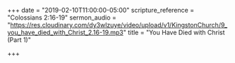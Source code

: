 +++
date = "2019-02-10T11:00:00-05:00"
scripture_reference = "Colossians 2:16-19"
sermon_audio = "https://res.cloudinary.com/dy3wlzuye/video/upload/v1/KingstonChurch/9_you_have_died_with_Christ_2.16-19.mp3"
title = "You Have Died with Christ (Part 1)"

+++
